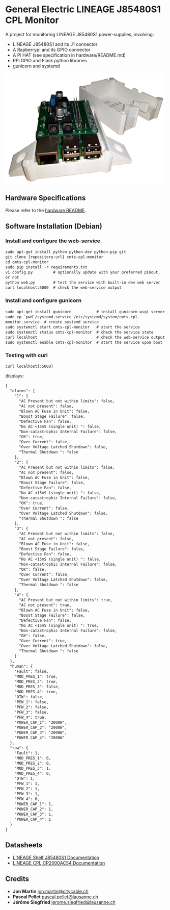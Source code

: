 General Electric LINEAGE J85480S1 CPL Monitor
=============================================

A project for monitoring LINEAGE J85480S1 power-supplies, involving:
- LINEAGE J85480S1 and its J1 connector
- A Rapberrypi and its GPIO connector
- A Pi HAT (see specification in hardware/README.md)
- RPi.GPIO and Flask python libraries
- gunicorn and systemd

![Monitoring Device](/hardware/images/device-transparent-small.png?raw=true)


Hardware Specifications
-----------------------

Please refer to the [hardware README](hardware/).


Software Installation (Debian)
------------------------------

### Install and configure the web-service
```
sudo apt-get install python python-dev python-pip git
git clone {repository-url} cmts-cpl-monitor
cd cmts-cpl-monitor
sudo pip install -r requirements.txt
vi config.py         # optionally update with your preferred pinout, or not
python web.py        # test the service with built-in dev web server
curl localhost:5000  # check the web-service output
```

### Install and configure gunicorn
```
sudo apt-get install gunicorn           # install gunicorn wsgi server
sudo cp `pwd`/systemd.service /etc/systemd/system/cmts-cpl-monitor.service  # create systemd service
sudo systemctl start cmts-cpl-monitor   # start the service
sudo systemctl status cmts-cpl-monitor  # check the service state
curl localhost                          # check the web-service output
sudo systemctl enable cmts-cpl-monitor  # start the service upon boot
```

### Testing with curl
```
curl localhost[:5000]
```
displays:
```
{
  "alarms": {
    "1": {
      "AC Present but not within limits": false, 
      "AC not present": false, 
      "Blown AC Fuse in Unit": false, 
      "Boost Stage Failure": false, 
      "Defective Fan": false, 
      "No AC <15mS (single unit) ": false, 
      "Non-catastrophic Internal Failure": false, 
      "OK": true, 
      "Over Current": false, 
      "Over Voltage Latched Shutdown": false, 
      "Thermal Shutdown ": false
    }, 
    "2": {
      "AC Present but not within limits": false, 
      "AC not present": false, 
      "Blown AC Fuse in Unit": false, 
      "Boost Stage Failure": false, 
      "Defective Fan": false, 
      "No AC <15mS (single unit) ": false, 
      "Non-catastrophic Internal Failure": false, 
      "OK": true, 
      "Over Current": false, 
      "Over Voltage Latched Shutdown": false, 
      "Thermal Shutdown ": false
    }, 
    "3": {
      "AC Present but not within limits": false, 
      "AC not present": false, 
      "Blown AC Fuse in Unit": false, 
      "Boost Stage Failure": false, 
      "Defective Fan": false, 
      "No AC <15mS (single unit) ": false, 
      "Non-catastrophic Internal Failure": false, 
      "OK": false, 
      "Over Current": false, 
      "Over Voltage Latched Shutdown": false, 
      "Thermal Shutdown ": false
    }, 
    "4": {
      "AC Present but not within limits": true, 
      "AC not present": true, 
      "Blown AC Fuse in Unit": false, 
      "Boost Stage Failure": false, 
      "Defective Fan": false, 
      "No AC <15mS (single unit) ": true, 
      "Non-catastrophic Internal Failure": false, 
      "OK": false, 
      "Over Current": true, 
      "Over Voltage Latched Shutdown": false, 
      "Thermal Shutdown ": false
    }
  }, 
  "human": {
    "Fault": false, 
    "MOD_PRES_1": true, 
    "MOD_PRES_2": true, 
    "MOD_PRES_3": false, 
    "MOD_PRES_4": true, 
    "OTW": false, 
    "PFW_1": false, 
    "PFW_2": false, 
    "PFW_3": false, 
    "PFW_4": true, 
    "POWER_CAP_1": "2000W", 
    "POWER_CAP_2": "2000W", 
    "POWER_CAP_3": "2000W", 
    "POWER_CAP_4": "2000W"
  }, 
  "raw": {
    "Fault": 1, 
    "MOD_PRES_1": 0, 
    "MOD_PRES_2": 0, 
    "MOD_PRES_3": 1, 
    "MOD_PRES_4": 0, 
    "OTW": 1, 
    "PFW_1": 1, 
    "PFW_2": 1, 
    "PFW_3": 1, 
    "PFW_4": 0, 
    "POWER_CAP_1": 1, 
    "POWER_CAP_2": 1, 
    "POWER_CAP_3": 1, 
    "POWER_CAP_4": 1
  }
}
```


Datasheets
----------

* [LINEAGE Shelf J85480S1 Documentation](http://apps.geindustrial.com/publibrary/checkout/J85480S1?TNR=Data%20Sheets%7CJ85480S1%7Cgeneric)
* [LINEAGE CPL CP2000AC54 Documentation](http://apps.geindustrial.com/publibrary/checkout/CP2000AC54?TNR=Data%20Sheets%7CCP2000AC54%7CPDF&filename=CP2000AC54.pdf)


Credits
-------

* **Jon Martin** <jon.martin@citycable.ch>
* **Pascal Pellet** <pascal.pellet@lausanne.ch>
* **Jérôme Siegfried** <jerome.siegfried@lausanne.ch>
